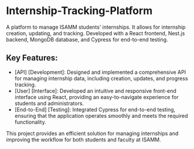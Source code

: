 # Internship-Tracking-Platform
A platform to manage ISAMM students’ internships. It allows for internship creation, updating, and tracking. Developed with a React frontend, Nest.js backend, MongoDB database, and Cypress for end-to-end testing.

## Key Features:

- [API] [Development]: Designed and implemented a comprehensive API for managing internship data, including creation, updates, and progress tracking.
- [User] [Interface]: Developed an intuitive and responsive front-end interface using React, providing an easy-to-navigate experience for students and administrators.
- [End-to-End] [Testing]: Integrated Cypress for end-to-end testing, ensuring that the application operates smoothly and meets the required functionality.


This project provides an efficient solution for managing internships and improving the workflow for both students and faculty at ISAMM.